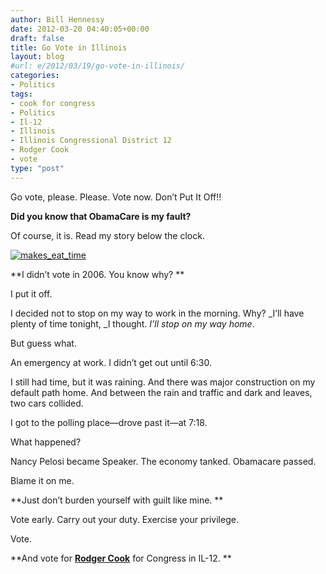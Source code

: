 ```yaml
---
author: Bill Hennessy
date: 2012-03-20 04:40:05+00:00
draft: false
title: Go Vote in Illinois
layout: blog
#url: e/2012/03/19/go-vote-in-illinois/
categories:
- Politics
tags:
- cook for congress
- Politics
- Il-12
- Illinois
- Illinois Congressional District 12
- Rodger Cook
- vote
type: "post"
---
```


Go vote, please. Please. Vote now. Don’t Put It Off!!

 

**Did you know that ObamaCare is my fault?**

 

Of course, it is. Read my story below the clock.

 

[![makes_eat_time](https://ludicrite.files.wordpress.com/2012/03/makes_eat_time_thumb.jpg)
](https://ludicrite.files.wordpress.com/2012/03/makes_eat_time.jpg)

 

**I didn’t vote in 2006. You know why? **

 

I put it off. 

 

I decided not to stop on my way to work in the morning. Why? _I’ll have plenty of time tonight, _I thought. _I’ll stop on my way home_.

 

But guess what.

 

An emergency at work. I didn’t get out until 6:30.

 

I still had time, but it was raining. And there was major construction on my default path home. And between the rain and traffic and dark and leaves, two cars collided. 

 

I got to the polling place—drove past it—at 7:18.

 

What happened?

 

Nancy Pelosi became Speaker. The economy tanked. Obamacare passed. 

 

Blame it on me. 

 

**Just don’t burden yourself with guilt like mine. **

 

Vote early. Carry out your duty. Exercise your privilege.

 

Vote.

 

**And vote for **[**Rodger Cook**](https://cookforcongress.org/)** for Congress in IL-12. **
